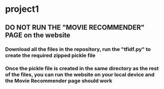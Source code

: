 # project1

## DO NOT RUN THE "MOVIE RECOMMENDER" PAGE on the website
### Download all the files in the repository, run the "tfidf.py" to create the required zipped pickle file
### Once the pickle file is created in the same directory as the rest of the files, you can run the website on your local device and the Movie Recommender page should work
